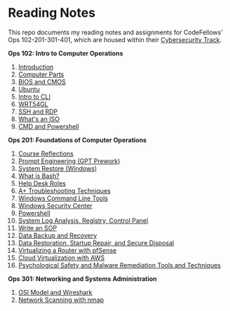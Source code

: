 # **Reading Notes**
This repo documents my reading notes and assignments for CodeFellows' Ops 102-201-301-401, which are housed within their [Cybersecurity Track](https://www.codefellows.org/learn-cybersecurity/).

**Ops 102: Intro to Computer Operations**

1. [Introduction](102_01.md)
2. [Computer Parts](102_02.md)
3. [BIOS and CMOS](102_03.md)
4. [Ubuntu](102_04.md)
5. [Intro to CLI](102_05.md)
6. [WRT54GL](102_06.md)
7. [SSH and RDP](102_07.md)
8. [What's an ISO](102_08.md)
9. [CMD and Powershell](102_09.md)

**Ops 201: Foundations of Computer Operations**

1. [Course Reflections](201_15.md)
2. [Prompt Engineering (GPT Prework)](201_00.md)
3. [System Restore (Windows)](201_01.md)
4. [What is Bash?](201_02.md)
5. [Help Desk Roles](201_03.md)
6. [A+ Troubleshooting Techniques](201_04.md)
7. [Windows Command Line Tools](201_05.md)
8. [Windows Security Center](201_06.md)
9. [Powershell](201_07.md)
10. [System Log Analysis, Registry, Control Panel](201_08.md)
11. [Write an SOP](201_09.md)
12. [Data Backup and Recovery](201_10.md)
13. [Data Restoration, Startup Repair, and Secure Disposal](201_11.md)
14. [Virtualizing a Router with pfSense](201_12.md)
15. [Cloud Virtualization with AWS](201_13.md)
16. [Psychological Safety and Malware Remediation Tools and Techniques](201_14.md)

**Ops 301: Networking and Systems Administration**

1. [OSI Model and Wireshark](301_01.md)
2. [Network Scanning with nmap](301_02.md)